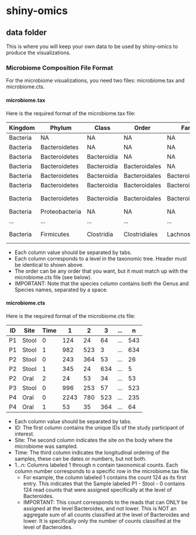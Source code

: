 # shiny-omics

## data folder
This is where you will keep your own data to be used by shiny-omics to produce the visualizations. 

### Microbiome Composition File Format
For the microbiome visualizations, you need two files: microbiome.tax and microbiome.cts.


#### microbiome.tax
Here is the required format of the microbiome.tax file:

| Kingdom  | Phylum         | Class       | Order         | Family          | Genus       | Species              |
|----------|----------------|-------------|---------------|-----------------|-------------|----------------------|
| Bacteria | NA             | NA          | NA            | NA              | NA          | NA                   |
| Bacteria | Bacteroidetes  | NA          | NA            | NA              | NA          | NA                   |
| Bacteria | Bacteroidetes  | Bacteroidia | NA            | NA              | NA          | NA                   |
| Bacteria | Bacteroidetes  | Bacteroidia | Bacteroidales | NA              | NA          | NA                   |
| Bacteria | Bacteroidetes  | Bacteroidia | Bacteroidales | Bacteroidaceae  | NA          | NA                   |
| Bacteria | Bacteroidetes  | Bacteroidia | Bacteroidales | Bacteroidaceae  | Bacteroides | NA                   |
| Bacteria | Bacteroidetes  | Bacteroidia | Bacteroidales | Bacteroidaceae  | Bacteroides | Bacteroides vulgatus |
| Bacteria | Proteobacteria | NA          | NA            | NA              | NA          | NA                   |
| ...      | ...            | ...         | ...           | ...             | ...         | ...                  |
| Bacteria | Firmicutes     | Clostridia  | Clostridiales | Lachnospiraceae | Roseburia   | Roseburia hominis    |

  * Each column value should be separated by tabs.
  * Each column corresponds to a level in the taxonomic tree. Header must be identical to shown above.
  * The order can be any order that you want, but it must match up with the microbiome.cts file (see below).
  * IMPORTANT: Note that the species column contains both the Genus and Species names, separated by a space.

#### microbiome.cts
Here is the required format of the microbiome.cts file:

| ID | Site | Time | 1    | 2   | 3   | ... | n   |
|----|------|------|------|-----|-----|-----|-----|
| P1 | Stool| 0    | 124  | 24  | 64  | ... | 543 |
| P1 | Stool| 1    | 982  | 523 | 3   | ... | 634 |
| P2 | Stool| 0    | 243  | 364 | 53  | ... | 26  |
| P2 | Stool| 1    | 345  | 24  | 634 | ... | 5   |
| P2 | Oral | 2    | 24   | 53  | 34  | ... | 53  |
| P3 | Stool| 0    | 996  | 253 | 57  | ... | 523 |
| P4 | Oral | 0    | 2243 | 780 | 523 | ... | 235 |
| P4 | Oral | 1    | 53   | 35  | 364 | ... | 64  |

  * Each column value should be separated by tabs.
  * ID: The first column contains the unique IDs of the study participant of interest.
  * Site: The second column indicates the site on the body where the microbiome was sampled.
  * Time: The third column indicates the longitudinal ordering of the samples, these can be dates or numbers, but not both.
  * 1...n: Columns labeled 1 through n contain taxonomical counts. Each column number corresponds to a specific row in the microbiome.tax file.
    * For example, the column labeled 1 contains the count 124 as its first entry. This indicates that the Sample labeled P1 - Stool - 0 contains 124 read counts that were assigned specifically at the level of Bacteroides.
    * IMPORTANT: This count corresponds to the reads that can ONLY be assigned at the level Bacteroides, and not lower. This is NOT an aggregate sum of all counts classified at the level of Bacteroides and lower. It is specifically only the number of counts classified at the level of Bacteroides.

